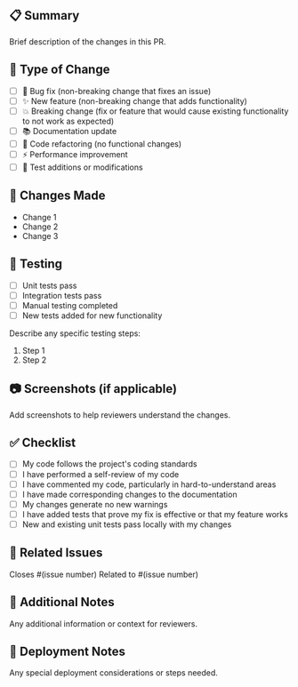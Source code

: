 ## 📋 Summary
Brief description of the changes in this PR.

## 🎯 Type of Change
- [ ] 🐛 Bug fix (non-breaking change that fixes an issue)
- [ ] ✨ New feature (non-breaking change that adds functionality)
- [ ] 💥 Breaking change (fix or feature that would cause existing functionality to not work as expected)
- [ ] 📚 Documentation update
- [ ] 🧹 Code refactoring (no functional changes)
- [ ] ⚡ Performance improvement
- [ ] 🧪 Test additions or modifications

## 🔄 Changes Made
- Change 1
- Change 2
- Change 3

## 🧪 Testing
- [ ] Unit tests pass
- [ ] Integration tests pass
- [ ] Manual testing completed
- [ ] New tests added for new functionality

Describe any specific testing steps:
1. Step 1
2. Step 2

## 📷 Screenshots (if applicable)
Add screenshots to help reviewers understand the changes.

## ✅ Checklist
- [ ] My code follows the project's coding standards
- [ ] I have performed a self-review of my code
- [ ] I have commented my code, particularly in hard-to-understand areas
- [ ] I have made corresponding changes to the documentation
- [ ] My changes generate no new warnings
- [ ] I have added tests that prove my fix is effective or that my feature works
- [ ] New and existing unit tests pass locally with my changes

## 🔗 Related Issues
Closes #(issue number)
Related to #(issue number)

## 📝 Additional Notes
Any additional information or context for reviewers.

## 🚀 Deployment Notes
Any special deployment considerations or steps needed.